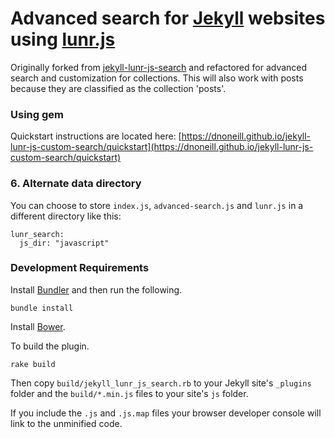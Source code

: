 # Advanced search for [Jekyll](http://jekyllrb.com/) websites using [lunr.js](http://lunrjs.com/)

Originally forked from [jekyll-lunr-js-search](https://github.com/slashdotdash/jekyll-lunr-js-search) and refactored for advanced search and customization for collections. This will also work with posts because they are classified as the collection 'posts'.

### Using gem
Quickstart instructions are located here: [https://dnoneill.github.io/jekyll-lunr-js-custom-search/quickstart](https://dnoneill.github.io/jekyll-lunr-js-custom-search/quickstart)

### 6. Alternate data directory

You can choose to store `index.js`, `advanced-search.js` and `lunr.js` in a different directory like this:

    lunr_search:
      js_dir: "javascript"

### Development Requirements

Install [Bundler](http://bundler.io/) and then run the following.

	bundle install

Install [Bower](http://bower.io).

To build the plugin.

    rake build

Then copy `build/jekyll_lunr_js_search.rb` to your Jekyll site's `_plugins` folder and the `build/*.min.js` files to your site's `js` folder.

If you include the `.js` and `.js.map` files your browser developer console will link to the unminified code.
